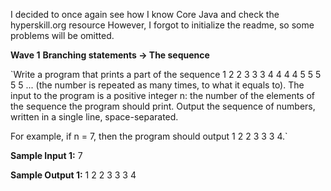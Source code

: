 I decided to once again see how I know Core Java and check the hyperskill.org resource
However, I forgot to initialize the readme, so some problems will be omitted.

**Wave 1**
**Branching statements → The sequence**

`Write a program that prints a part of the sequence 1 2 2 3 3 3 4 4 4 4 5 5 5 5 5 ... 
(the number is repeated as many times, to what it equals to). 
The input to the program is a positive integer n: the number of the elements 
of the sequence the program should print. Output the sequence of numbers, written in a single line, space-separated.

For example, if n = 7, then the program should output 1 2 2 3 3 3 4.`

**Sample Input 1:**
7

**Sample Output 1:**
1 2 2 3 3 3 4